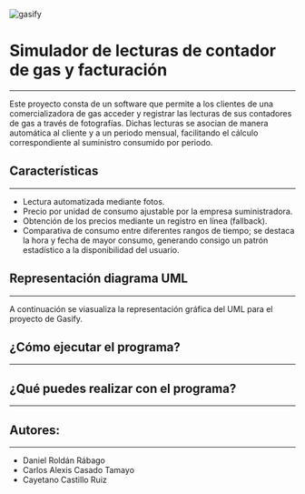 ![gasify](https://i.ibb.co/mHYkvw1/aa-logo-gasify.png)
# Simulador de lecturas de contador de gas y facturación
___
Este proyecto consta de un software que permite a los clientes de una comercializadora de gas acceder y registrar las lecturas de sus contadores de gas a través de fotografías. Dichas lecturas se asocian de manera automática al cliente y a un periodo mensual, facilitando el cálculo correspondiente al suministro consumido por periodo.

## Características
___
- Lectura automatizada mediante fotos.
- Precio por unidad de consumo ajustable por la empresa suministradora.
- Obtención de los precios mediante un registro en línea (fallback).
- Comparativa de consumo entre diferentes rangos de tiempo; se destaca la hora y fecha de mayor consumo, generando consigo un patrón estadístico a la disponibilidad del usuario.

## Representación diagrama UML
_____

A continuación se viasualiza la representación gráfica del UML para el proyecto de Gasify.


## ¿Cómo ejecutar el programa?
____

## ¿Qué puedes realizar con el programa?
____


## Autores:
____
- Daniel Roldán Rábago
- Carlos Alexis Casado Tamayo
- Cayetano Castillo Ruiz

